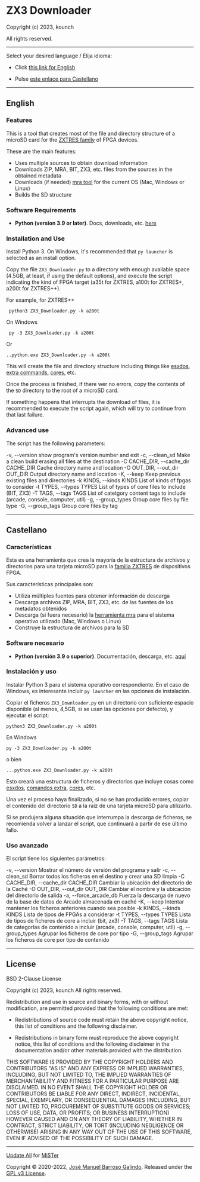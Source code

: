 # ZX3 Downloader

Copyright (c) 2023, kounch

All rights reserved.

---

Select your desired language / Elija idioma:

- Click [this link for English](#english)

- Pulse [este enlace para Castellano](#castellano)

---

## English

### Features

This is a tool that creates most of the file and directory structure of a microSD card for the [ZXTRES family](https://github.com/zxtres/) of FPGA devices.

These are the main features:

- Uses multiple sources to obtain download information
- Downloads ZIP, MRA, BIT, ZX3, etc. files from the sources in the obtained metadata
- Downloads (if needed) [mra tool](https://github.com/kounch/mra-tools-c/tree/master/release) for the current OS (Mac, Windows or Linux)
- Builds the SD structure

### Software Requirements

- **Python (version 3.9 or later)**. Docs, downloads, etc. [here](https://www.python.org/)

### Installation and Use

Install Python 3. On Windows, it's recommended that `py launcher` is selected as an install option.

Copy the file `ZX3_Downloader.py` to a directory with enough available space (4.5GB, at least, if using the default options), and execute the script indicating the kind of FPGA target (a35t for ZXTRES, a100t for ZXTRES+, a200t for ZXTRES++).

For example, for ZXTRES++

     python3 ZX3_Downloader.py -k a200t

On Windows

     py -3 ZX3_Downloader.py -k a200t

Or

    ..python.exe ZX3_Downloader.py -k a200t

This will create the file and directory structure including things like [esxdos](http://www.esxdos.org/index.html), [extra commands](https://github.com/zxtres/dot_commands), [cores](https://github.com/zxtres/cores), etc.

Once the process is finished, if there wer no errors, copy the contents of the `SD` directory to the root of a microSD card.

If something happens that interrupts the download of files, it is recommended to execute the script again, which will try to continue from that last failure.

### Advanced use

The script has the following parameters:

  -v, --version         show program's version number and exit
  -c, --clean_sd        Make a clean build erasing all files at the destination
  -C CACHE_DIR, --cache_dir CACHE_DIR
                        Cache directory name and location
  -O OUT_DIR, --out_dir OUT_DIR
                        Output directory name and location
  -K, --keep            Keep previous existing files and directories
  -k KINDS, --kinds KINDS
                        List of kinds of fpgas to consider
  -t TYPES, --types TYPES
                        List of types of core files to include (BIT, ZX3)
  -T TAGS, --tags TAGS  List of catetgory content tags to include  (arcade,
                        console, computer, util)
  -g, --group_types     Group core files by file type
  -G, --group_tags      Group core files by tag

---

## Castellano

### Características

Esta es una herramienta que crea la mayoría de la estructura de archivos y directorios para una tarjeta microSD para la [familia ZXTRES](https://github.com/zxtres/) de dispositivos FPGA.

Sus características principales son:

- Utiliza múltiples fuentes para obtener información de descarga
- Descarga archivos ZIP, MRA, BIT, ZX3, etc. de las fuentes de los metadatos obtenidos
- Descarga (si fuera necesario) la [herramienta mra](https://github.com/kounch/mra-tools-c/tree/master/release) para el sistema operativo utilizado (Mac, Windows o Linux)
- Construye la estructura de archivos para la SD

### Software necesario

- **Python (versión 3.9 o superior)**. Documentación, descarga, etc. [aquí](https://www.python.org/)

### Instalación y uso

Instalar Python 3 para el sistema operativo correspondiente. En el caso de Windows, es interesante incluir `py launcher` en las opciones de instalación.

Copiar el ficheros `ZX3_Downloader.py` en un directorio con suficiente espacio disponible (al menos, 4,5GB, si se usan las opciones por defecto), y ejecutar el script:

    python3 ZX3_Downloader.py -k a200t

En Windows

    py -3 ZX3_Downloader.py -k a200t

o bien

    ...python.exe ZX3_Downloader.py -k a200t

Esto creará una estructura de ficheros y directorios que incluye cosas como [esxdos](http://www.esxdos.org/index.html), [comandos extra](https://github.com/zxtres/dot_commands), [cores](https://github.com/zxtres/cores), etc.

Una vez el proceso haya finalizado, si no se han producido errores, copiar el contenido del directorio `SD` a la raíz de una tarjeta microSD para utilizarlo.

Si se produjera alguna situación que interrumpa la descarga de ficheros, se recomienda volver a lanzar el script, que continuará a partir de ese último fallo.

### Uso avanzado

El script tiene los siguientes parámetros:

  -v, --version           Mostrar el número de versión del programa y salir
  -c, --clean_sd          Borrar todos los ficheros en el destino y crear una SD limpia
  -C CACHE_DIR, --cache_dir CACHE_DIR
                          Cambiar la ubicación del directorio de la Caché
  -O OUT_DIR, --out_dir OUT_DIR
                          Cambiar el nombre y la ubicación del directorio de salida
  -a, --force_arcade_db
                          Fuerza la descarga de nuevo de la base de datos de Arcade almacenada en caché
  -K, --keep              Intentar mantener los ficheros anteriores cuando sea posible
  -k KINDS, --kinds KINDS
                          Lista de tipos de FPGAs a considerar
  -t TYPES, --types TYPES
                          Lista de tipos de ficheros de core a incluir (bit, zx3)
  -T TAGS, --tags TAGS    Lista de categorías de contenido a incluir (arcade, console,
                          computer, util)
  -g, --group_types       Agrupar los ficheros de core por tipo
  -G, --group_tags        Agrupar los ficheros de core por tipo de contenido

---

## License

BSD 2-Clause License

Copyright (c) 2023, kounch
All rights reserved.

Redistribution and use in source and binary forms, with or without
modification, are permitted provided that the following conditions are met:

- Redistributions of source code must retain the above copyright notice, this
  list of conditions and the following disclaimer.

- Redistributions in binary form must reproduce the above copyright notice,
  this list of conditions and the following disclaimer in the documentation
  and/or other materials provided with the distribution.

THIS SOFTWARE IS PROVIDED BY THE COPYRIGHT HOLDERS AND CONTRIBUTORS "AS IS"
AND ANY EXPRESS OR IMPLIED WARRANTIES, INCLUDING, BUT NOT LIMITED TO, THE
IMPLIED WARRANTIES OF MERCHANTABILITY AND FITNESS FOR A PARTICULAR PURPOSE ARE
DISCLAIMED. IN NO EVENT SHALL THE COPYRIGHT HOLDER OR CONTRIBUTORS BE LIABLE
FOR ANY DIRECT, INDIRECT, INCIDENTAL, SPECIAL, EXEMPLARY, OR CONSEQUENTIAL
DAMAGES (INCLUDING, BUT NOT LIMITED TO, PROCUREMENT OF SUBSTITUTE GOODS OR
SERVICES; LOSS OF USE, DATA, OR PROFITS; OR BUSINESS INTERRUPTION) HOWEVER
CAUSED AND ON ANY THEORY OF LIABILITY, WHETHER IN CONTRACT, STRICT LIABILITY,
OR TORT (INCLUDING NEGLIGENCE OR OTHERWISE) ARISING IN ANY WAY OUT OF THE USE
OF THIS SOFTWARE, EVEN IF ADVISED OF THE POSSIBILITY OF SUCH DAMAGE.

---

[Update All](https://github.com/theypsilon/Update_All_MiSTer) for [MiSTer](https://github.com/MiSTer-devel/Main_MiSTer/wiki)

Copyright © 2020-2022, [José Manuel Barroso Galindo](https://twitter.com/josembarroso).
Released under the [GPL v3 License](LICENSE).
